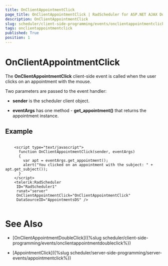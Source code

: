 ```yaml
---
title: OnClientAppointmentClick
page_title: OnClientAppointmentClick | RadScheduler for ASP.NET AJAX Documentation
description: OnClientAppointmentClick
slug: scheduler/client-side-programming/events/onclientappointmentclick
tags: onclientappointmentclick
published: True
position: 1
---
```


# OnClientAppointmentClick



The **OnClientAppointmentClick** client-side event is called when the user clicks on an appointment with the mouse.

Two parameters are passed to the event handler:

* **sender** is the scheduler client object.

* **eventArgs** has one method - **get_appointment()** that returns the appointment instance.

## Example

````ASPNET
	
	<script type="text/javascript">   
	  function OnClientAppointmentClick(sender, eventArgs)
	  {
	    var apt = eventArgs.get_appointment();
	    alert("You clicked on an appointment with the subject: " + apt.get_subject());
	  }
	</script>
	<telerik:RadScheduler
	 ID="RadScheduler1"
	 runat="server"  
	 OnClientAppointmentClick="OnClientAppointmentClick"
	 DataSourceID="AppointmentsDS" />
	
````



# See Also

 * [OnClientAppointmentDoubleClick]({%slug scheduler/client-side-programming/events/onclientappointmentdoubleclick%})

 * [AppointmentClick]({%slug scheduler/server-side-programming/server-events/appointmentclick%})
